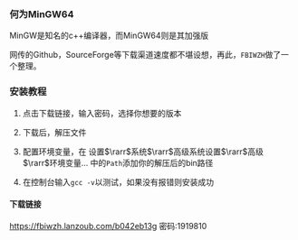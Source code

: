 ### 何为MinGW64

MinGW是知名的c++编译器，而MinGW64则是其加强版

网传的Github，SourceForge等下载渠道速度都不堪设想，再此，`FBIWZH`做了一个整理。

### 安装教程

1. 点击下载链接，输入密码，选择你想要的版本

2. 下载后，解压文件

3. 配置环境变量，在    设置$\rarr$系统$\rarr$高级系统设置$\rarr$高级$\rarr$环境变量...    中的`Path`添加你的解压后的bin路径

4. 在控制台输入`gcc -v`以测试，如果没有报错则安装成功

#### 下载链接

https://fbiwzh.lanzoub.com/b042eb13g
密码:1919810